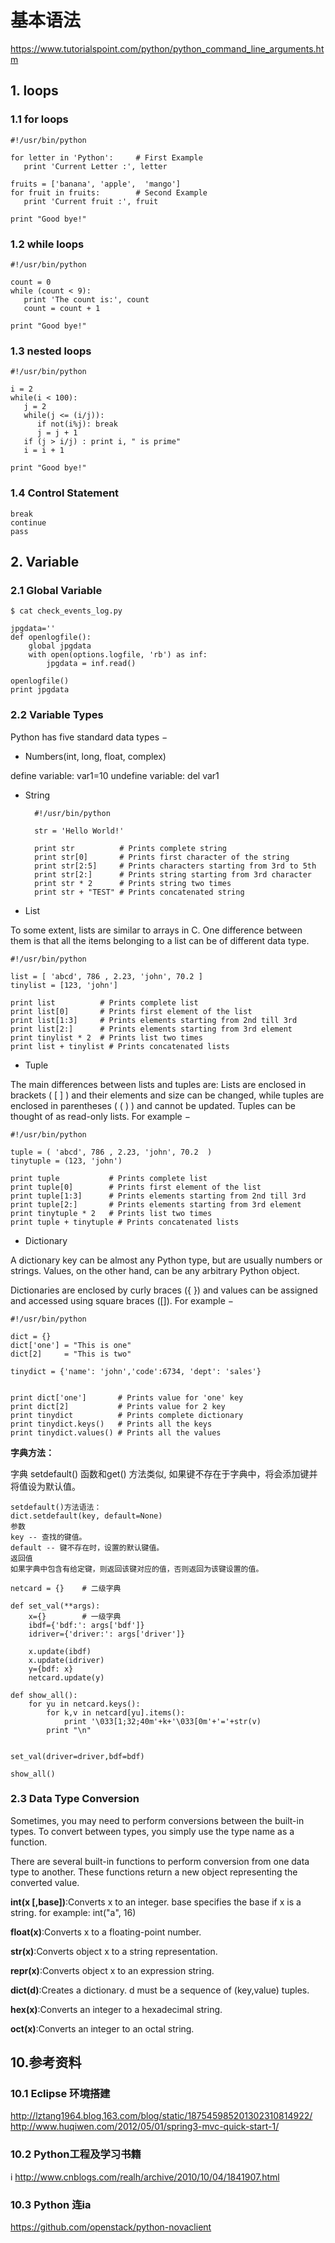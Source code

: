# 基本语法 #
https://www.tutorialspoint.com/python/python_command_line_arguments.htm

## 1. loops
### 1.1 for loops

	#!/usr/bin/python
	
	for letter in 'Python':     # First Example
	   print 'Current Letter :', letter
	
	fruits = ['banana', 'apple',  'mango']
	for fruit in fruits:        # Second Example
	   print 'Current fruit :', fruit
	
	print "Good bye!"

### 1.2 while loops

	#!/usr/bin/python
	
	count = 0
	while (count < 9):
	   print 'The count is:', count
	   count = count + 1
	
	print "Good bye!"

### 1.3 nested loops

	#!/usr/bin/python
	
	i = 2
	while(i < 100):
	   j = 2
	   while(j <= (i/j)):
	      if not(i%j): break
	      j = j + 1
	   if (j > i/j) : print i, " is prime"
	   i = i + 1
	
	print "Good bye!"

### 1.4 Control Statement

	break
	continue
	pass

## 2. Variable
### 2.1 Global Variable
	$ cat check_events_log.py

	jpgdata=''
	def openlogfile():
	    global jpgdata
	    with open(options.logfile, 'rb') as inf:
	        jpgdata = inf.read()
	
	openlogfile()
	print jpgdata

### 2.2 Variable Types
Python has five standard data types −

- Numbers(int, long, float, complex)

define variable: var1=10
undefine variable: del var1

- String

		#!/usr/bin/python
		
		str = 'Hello World!'
	
		print str          # Prints complete string
		print str[0]       # Prints first character of the string
		print str[2:5]     # Prints characters starting from 3rd to 5th
		print str[2:]      # Prints string starting from 3rd character
		print str * 2      # Prints string two times
		print str + "TEST" # Prints concatenated string

- List

To some extent, lists are similar to arrays in C. One difference between them is that all the items belonging to a list can be of different data type.

	#!/usr/bin/python
	
	list = [ 'abcd', 786 , 2.23, 'john', 70.2 ]
	tinylist = [123, 'john']
	
	print list          # Prints complete list
	print list[0]       # Prints first element of the list
	print list[1:3]     # Prints elements starting from 2nd till 3rd 
	print list[2:]      # Prints elements starting from 3rd element
	print tinylist * 2  # Prints list two times
	print list + tinylist # Prints concatenated lists

- Tuple

The main differences between lists and tuples are: Lists are enclosed in brackets ( [ ] ) and their elements and size can be changed, while tuples are enclosed in parentheses ( ( ) ) and cannot be updated. Tuples can be thought of as read-only lists. For example −

	#!/usr/bin/python
	
	tuple = ( 'abcd', 786 , 2.23, 'john', 70.2  )
	tinytuple = (123, 'john')
	
	print tuple           # Prints complete list
	print tuple[0]        # Prints first element of the list
	print tuple[1:3]      # Prints elements starting from 2nd till 3rd 
	print tuple[2:]       # Prints elements starting from 3rd element
	print tinytuple * 2   # Prints list two times
	print tuple + tinytuple # Prints concatenated lists

- Dictionary

A dictionary key can be almost any Python type, but are usually numbers or strings. Values, on the other hand, can be any arbitrary Python object.

Dictionaries are enclosed by curly braces ({ }) and values can be assigned and accessed using square braces ([]). For example −

	#!/usr/bin/python
	
	dict = {}
	dict['one'] = "This is one"
	dict[2]     = "This is two"
	
	tinydict = {'name': 'john','code':6734, 'dept': 'sales'}
	
	
	print dict['one']       # Prints value for 'one' key
	print dict[2]           # Prints value for 2 key
	print tinydict          # Prints complete dictionary
	print tinydict.keys()   # Prints all the keys
	print tinydict.values() # Prints all the values

**字典方法：**

字典 setdefault() 函数和get() 方法类似, 如果键不存在于字典中，将会添加键并将值设为默认值。

	setdefault()方法语法：
	dict.setdefault(key, default=None)
	参数
	key -- 查找的键值。
	default -- 键不存在时，设置的默认键值。
	返回值
	如果字典中包含有给定键，则返回该键对应的值，否则返回为该键设置的值。

	netcard = {}	# 二级字典
	
	def set_val(**args):
	    x={}		# 一级字典
	    ibdf={'bdf:': args['bdf']}
	    idriver={'driver:': args['driver']}
	
	    x.update(ibdf)
	    x.update(idriver)	
	    y={bdf: x}
	    netcard.update(y)
	
	def show_all():
	    for yu in netcard.keys():
	        for k,v in netcard[yu].items():
	            print '\033[1;32;40m'+k+'\033[0m'+'='+str(v)
	        print "\n"
	
	
	set_val(driver=driver,bdf=bdf)
	
	show_all()

### 2.3 Data Type Conversion

Sometimes, you may need to perform conversions between the built-in types. To convert between types, you simply use the type name as a function.

There are several built-in functions to perform conversion from one data type to another. These functions return a new object representing the converted value.

**int(x [,base])**:Converts x to an integer. base specifies the base if x is a string. for example: int("a", 16)

**float(x)**:Converts x to a floating-point number.

**str(x)**:Converts object x to a string representation.

**repr(x)**:Converts object x to an expression string.

**dict(d)**:Creates a dictionary. d must be a sequence of (key,value) tuples.

**hex(x)**:Converts an integer to a hexadecimal string.

**oct(x)**:Converts an integer to an octal string.



## 10.参考资料
### 10.1 Eclipse 环境搭建 ##

http://lztang1964.blog.163.com/blog/static/187545985201302310814922/
http://www.huqiwen.com/2012/05/01/spring3-mvc-quick-start-1/

### 10.2 Python工程及学习书籍 ##
i
http://www.cnblogs.com/realh/archive/2010/10/04/1841907.html

### 10.3 Python 连ia ##
https://github.com/openstack/python-novaclient
